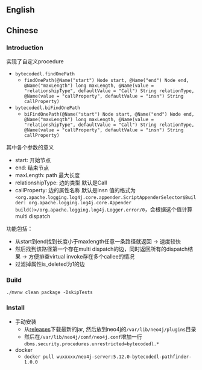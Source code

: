 ## English


## Chinese

### Introduction

实现了自定义procedure

- `bytecodedl.findOnePath`
  - `findOnePath(@Name("start") Node start, @Name("end") Node end, @Name("maxLength") long maxLength, @Name(value = "relationshipType", defaultValue = "Call") String relationType, @Name(value = "callProperty", defaultValue = "insn") String callProperty)`
- `bytecodedl.biFindOnePath`
  - `biFindOnePath(@Name("start") Node start, @Name("end") Node end, @Name("maxLength") long maxLength, @Name(value = "relationshipType", defaultValue = "Call") String relationType, @Name(value = "callProperty", defaultValue = "insn") String callProperty)`

其中各个参数的意义

- start: 开始节点
- end: 结束节点
- maxLength: path 最大长度
- relationshipType: 边的类型 默认是Call
- callProperty: 边的属性名称 默认是insn 值的格式为`<org.apache.logging.log4j.core.appender.ScriptAppenderSelector$Builder: org.apache.logging.log4j.core.Appender build()>/org.apache.logging.log4j.Logger.error/0`，会根据这个值计算multi dispatch

功能包括：
- 从start到end找到长度小于maxlength任意一条路径就返回 -> 速度较快
- 然后找到该路径第一个存在multi dispatch的边，同时返回所有的dispatch结果 -> 方便排查virtual invoke存在多个callee的情况
- 过滤掉属性is_deleted为1的边

### Build

`./mvnw clean package -DskipTests`

### Install

- 手动安装
  - 从[releases](https://github.com/BytecodeDL/bytecodedl-pathfinder-neo4j-procedure/releases/)下载最新的jar, 然后放到neo4j的`/var/lib/neo4j/plugins`目录
  - 然后在`/var/lib/neo4j/conf/neo4j.conf`增加一行`dbms.security.procedures.unrestricted=bytecodedl.*`
- docker
  - `docker pull wuxxxxx/neo4j-server:5.12.0-bytecodedl-pathfinder-1.0.0`